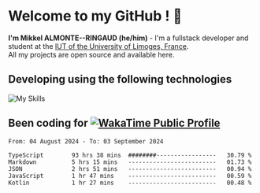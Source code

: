 # Welcome to my GitHub ! 🌃

**I'm Mikkel ALMONTE--RINGAUD (he/him)** - I'm a fullstack developer and student at the [IUT of the University of Limoges, France](https://iut.unilim.fr). \
All my projects are open source and available here.

## Developing using the following technologies

![My Skills](https://skillicons.dev/icons?i=dart,solidjs,pnpm,nodejs,ts,js,vercel,netlify,html,css,rust,astro,git,vue,md,electron,figma,github,bash,bun,cloudflare,py,tailwind,nginx,npm,tauri,vite,zig,yarn,windicss&theme=dark)

## Been coding for [![WakaTime Public Profile](https://wakatime.com/badge/user/0839e595-e07a-435c-8d59-ed95f2a3d6dd.svg?style=flat-square)](https://wakatime.com/@0839e595-e07a-435c-8d59-ed95f2a3d6dd)

<!--START_SECTION:waka-->

```plain
From: 04 August 2024 - To: 03 September 2024

TypeScript        93 hrs 38 mins  ########-----------------   30.79 %
Markdown          5 hrs 15 mins   -------------------------   01.73 %
JSON              2 hrs 51 mins   -------------------------   00.94 %
JavaScript        1 hr 47 mins    -------------------------   00.59 %
Kotlin            1 hr 27 mins    -------------------------   00.48 %
```

<!--END_SECTION:waka-->
